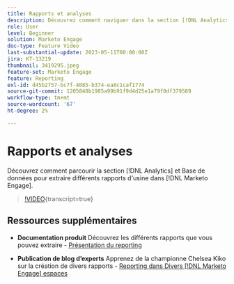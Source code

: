 ```yaml
---
title: Rapports et analyses
description: Découvrez comment naviguer dans la section [!DNL Analytics] et Base de données pour extraire différents rapports d'usine dans [!DNL Marketo Engage].
role: User
level: Beginner
solution: Marketo Engage
doc-type: Feature Video
last-substantial-update: 2023-05-11T00:00:00Z
jira: KT-13219
thumbnail: 3419295.jpeg
feature-set: Marketo Engage
feature: Reporting
exl-id: d45b2757-bc7f-4085-b374-ea8c1caf1774
source-git-commit: 1205848b1985a99b91f9d4d25e1a79f0df379589
workflow-type: tm+mt
source-wordcount: '67'
ht-degree: 2%

---
```


# Rapports et analyses

Découvrez comment parcourir la section [!DNL Analytics] et Base de données pour extraire différents rapports d&#39;usine dans [!DNL Marketo Engage].

>[!VIDEO](https://video.tv.adobe.com/v/3419295/?learn=on){transcript=true}

## Ressources supplémentaires

* **Documentation produit**
Découvrez les différents rapports que vous pouvez extraire - [Présentation du reporting](https://experienceleague.adobe.com/docs/marketo/using/product-docs/reporting/reporting-overview.html?lang=en&amp;sdid=M7K4SLTS&amp;mv=email&amp;mv2=instreml)

* **Publication de blog d’experts**
Apprenez de la championne Chelsea Kiko sur la création de divers rapports - [Reporting dans Divers [!DNL Marketo Engage] espaces](https://nation.marketo.com/t5/product-blogs/how-marketo-champion-chelsea-kiko-reports-in-various-marketo/ba-p/242627)
